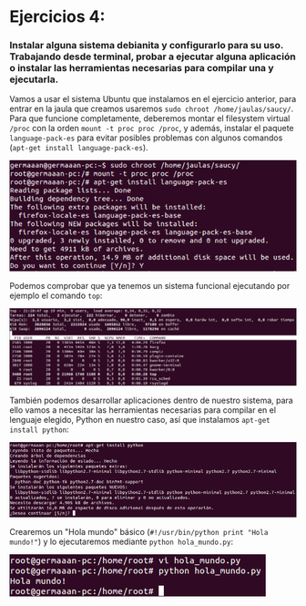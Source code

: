 # Ejercicios 4:
### Instalar alguna sistema debianita y configurarlo para su uso. Trabajando desde terminal, probar a ejecutar alguna aplicación o instalar las herramientas necesarias para compilar una y ejecutarla.

Vamos a usar el sistema Ubuntu que instalamos en el ejercicio anterior, para entrar en la jaula que creamos usaremos `sudo chroot /home/jaulas/saucy/`. Para que funcione completamente, deberemos montar el filesystem virtual `/proc` con la orden `mount -t proc proc /proc`, y además, instalar el paquete `language-pack-es` para evitar posibles problemas con algunos comandos (`apt-get install language-pack-es`).

![eje04_img01](imagenes/eje04_img01.png)

Podemos comprobar que ya tenemos un sistema funcional ejecutando por ejemplo el comando `top`:

![eje04_img02](imagenes/eje04_img02.png)

También podemos desarrollar aplicaciones dentro de nuestro sistema, para ello vamos a necesitar las herramientas necesarias para compilar en el lenguaje elegido, Python en nuestro caso, así que instalamos `apt-get install python`:

![eje04_img03](imagenes/eje04_img03.png)

Crearemos un "Hola mundo" básico (`#!/usr/bin/python print "Hola mundo!"`) y lo ejecutaremos mediante `python hola_mundo.py`:

![eje04_img04](imagenes/eje04_img04.png)
